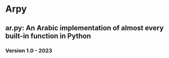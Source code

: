 # Arpy
## ar.py: An Arabic implementation of almost every built-in function in Python
### Version 1.0 - 2023

